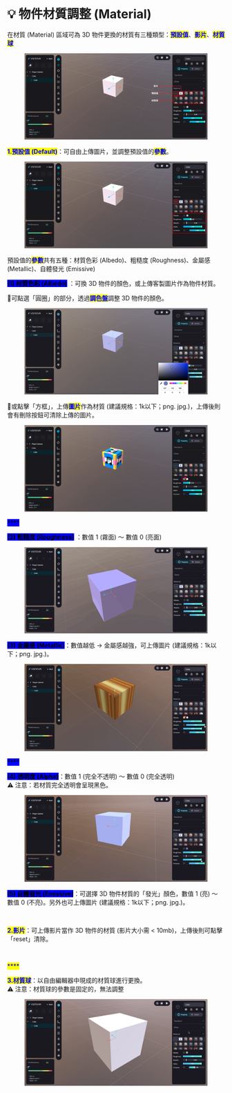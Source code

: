# 💡 物件材質調整 (Material)

在材質 (Material) 區域可為 3D 物件更換的材質有三種類型：<mark style="color:blue;">**預設值**</mark>、<mark style="color:blue;">**影片**</mark>、<mark style="color:blue;">**材質球**</mark>

<figure><img src="../../../.gitbook/assets/Frame 126.png" alt=""><figcaption></figcaption></figure>



<mark style="color:blue;">**1.預設值 (Default)**</mark>：可自由上傳圖片，並調整預設值的<mark style="color:blue;">**參數**</mark>。

<figure><img src="../../../.gitbook/assets/Frame 127.png" alt=""><figcaption></figcaption></figure>

預設值的<mark style="color:blue;">**參數**</mark>共有五種：材質色彩 (Albedo)、粗糙度 (Roughness)、金屬感 (Metallic)、自體發光 (Emissive)



<mark style="background-color:blue;">**(1) 材質色彩 (Albedo)**</mark> ：可換 3D 物件的顏色，或上傳客製圖片作為物件材質。

📍可點選「圓圈」的部分，透過<mark style="color:blue;">**調色盤**</mark>調整 3D 物件的顏色。

<figure><img src="../../../.gitbook/assets/Frame 130.png" alt=""><figcaption></figcaption></figure>

📍或點擊「方框」，上傳<mark style="color:blue;">**圖片**</mark>作為材質 (建議規格：1k以下；png. jpg.)，上傳後則會有刪除按鈕可清除上傳的圖片。

<figure><img src="../../../.gitbook/assets/Frame 129.png" alt=""><figcaption></figcaption></figure>

<mark style="background-color:blue;">****</mark>

<mark style="background-color:blue;">**(2) 粗糙度 (Roughness)**</mark> ：數值 1 (霧面) ～ 數值 0 (亮面)

<figure><img src="../../../.gitbook/assets/roughness.gif" alt=""><figcaption></figcaption></figure>



<mark style="background-color:blue;">**(3) 金屬感 (Metallic)**</mark>：數值越低 -> 金屬感越強，可上傳圖片 (建議規格：1k以下；png. jpg.)。

<figure><img src="../../../.gitbook/assets/Metallic.gif" alt=""><figcaption></figcaption></figure>

<mark style="background-color:blue;">****</mark>

<mark style="background-color:blue;">**(4) 透明度 (Alpha)**</mark>：數值 1 (完全不透明) ～ 數值 0 (完全透明)\
⚠️ 注意：若材質完全透明會呈現黑色。

<figure><img src="../../../.gitbook/assets/Alpha (1).gif" alt=""><figcaption></figcaption></figure>

<mark style="background-color:blue;">**(5) 自體發光 (Emissive)**</mark>：可選擇 3D 物件材質的「發光」顏色，數值 1 (亮) ～ 數值 0 (不亮)。另外也可上傳圖片 (建議規格：1k以下；png. jpg.)。

<figure><img src="../../../.gitbook/assets/emissive.gif" alt=""><figcaption></figcaption></figure>



<mark style="color:blue;">**2.影片**</mark>：可上傳影片當作 3D 物件的材質 (影片大小需 < 10mb)，上傳後則可點擊「reset」清除。

<figure><img src="../../../.gitbook/assets/video.gif" alt=""><figcaption></figcaption></figure>

<mark style="color:blue;">****</mark>

<mark style="color:blue;">**3.材質球**</mark>：以自由編輯器中現成的材質球進行更換。\
⚠️ 注意：材質球的參數是固定的，無法調整

<figure><img src="../../../.gitbook/assets/PBR.gif" alt=""><figcaption></figcaption></figure>
